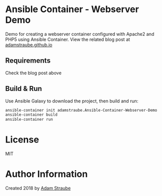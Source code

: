 # Ansible Container - Webserver Demo
Demo for creating a webserver container configured with Apache2 and PHP5 using Ansible Container.
View the related blog post at [adamstraube.github.io](https://adamstraube.github.io/build-a-docker-stack-with-ansible-container/)

## Requirements

Check the blog post above

## Build & Run

Use Ansible Galaxy to download the project, then build and run:
```bash
ansible-container init adamstraube.Ansible-Container-Webserver-Demo
ansible-container build
ansible-container run
```

# License

MIT

# Author Information

Created 2018 by [Adam Straube](adamstraube.github.io)
